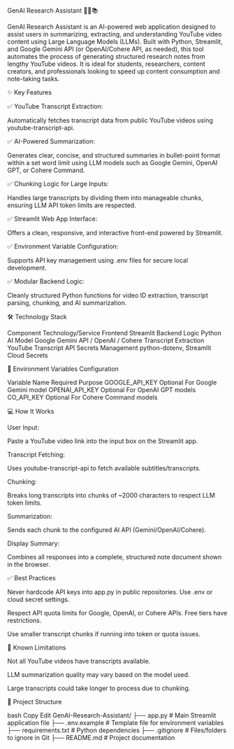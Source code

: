 GenAI Research Assistant 🧑‍💻📚



GenAI Research Assistant is an AI-powered web application designed to assist users in summarizing, extracting, and understanding YouTube video content using Large Language Models (LLMs). Built with Python, Streamlit, and Google Gemini API (or OpenAI/Cohere API, as needed), this tool automates the process of generating structured research notes from lengthy YouTube videos. It is ideal for students, researchers, content creators, and professionals looking to speed up content consumption and note-taking tasks.

✨ Key Features

✅ YouTube Transcript Extraction:

Automatically fetches transcript data from public YouTube videos using youtube-transcript-api.

✅ AI-Powered Summarization:

Generates clear, concise, and structured summaries in bullet-point format within a set word limit using LLM models such as Google Gemini, OpenAI GPT, or Cohere Command.

✅ Chunking Logic for Large Inputs:

Handles large transcripts by dividing them into manageable chunks, ensuring LLM API token limits are respected.

✅ Streamlit Web App Interface:

Offers a clean, responsive, and interactive front-end powered by Streamlit.

✅ Environment Variable Configuration:

Supports API key management using .env files for secure local development.

✅ Modular Backend Logic:

Cleanly structured Python functions for video ID extraction, transcript parsing, chunking, and AI summarization.

🛠️ Technology Stack


Component	Technology/Service
Frontend	Streamlit
Backend Logic	Python
AI Model	Google Gemini API / OpenAI / Cohere
Transcript Extraction	YouTube Transcript API
Secrets Management	python-dotenv, Streamlit Cloud Secrets


🔐 Environment Variables Configuration

Variable Name	Required	Purpose
GOOGLE_API_KEY	Optional	For Google Gemini model
OPENAI_API_KEY	Optional	For OpenAI GPT models
CO_API_KEY	Optional	For Cohere Command models

💻 How It Works

User Input:

Paste a YouTube video link into the input box on the Streamlit app.

Transcript Fetching:

Uses youtube-transcript-api to fetch available subtitles/transcripts.

Chunking:

Breaks long transcripts into chunks of ~2000 characters to respect LLM token limits.

Summarization:

Sends each chunk to the configured AI API (Gemini/OpenAI/Cohere).

Display Summary:

Combines all responses into a complete, structured note document shown in the browser.

✅ Best Practices


Never hardcode API keys into app.py in public repositories. Use .env or cloud secret settings.

Respect API quota limits for Google, OpenAI, or Cohere APIs. Free tiers have restrictions.

Use smaller transcript chunks if running into token or quota issues.

📌 Known Limitations


Not all YouTube videos have transcripts available.

LLM summarization quality may vary based on the model used.

Large transcripts could take longer to process due to chunking.

📁 Project Structure


bash
Copy
Edit
GenAI-Research-Assistant/
├── app.py                # Main Streamlit application file
├── .env.example          # Template file for environment variables
├── requirements.txt      # Python dependencies
├── .gitignore            # Files/folders to ignore in Git
├── README.md             # Project documentation
